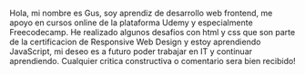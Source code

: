 Hola, mi nombre es Gus, soy aprendiz de desarrollo web frontend, me apoyo en cursos online de la plataforma
Udemy y especialmente Freecodecamp.
He realizado algunos desafios con html y css que son parte de la certificacion de Responsive Web Design
y estoy aprendiendo JavaScript, mi deseo es a futuro poder 
trabajar en IT y continuar aprendiendo.
Cualquier critica constructiva o comentario sera bien recibido!
